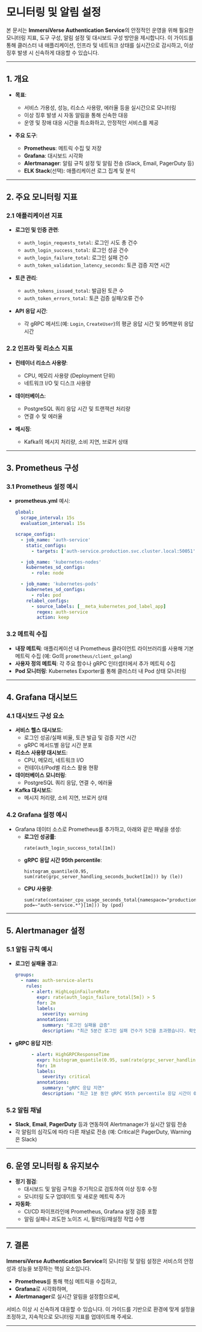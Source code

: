 # 모니터링 및 알림 설정

본 문서는 **ImmersiVerse Authentication Service**의 안정적인 운영을 위해 필요한 모니터링 지표, 도구 구성, 알림 설정 및 대시보드 구성 방안을 제시합니다. 이 가이드를 통해 클러스터 내 애플리케이션, 인프라 및 네트워크 상태를 실시간으로 감시하고, 이상 징후 발생 시 신속하게 대응할 수 있습니다.

---

## 1. 개요

- **목표**:
  - 서비스 가용성, 성능, 리소스 사용량, 에러율 등을 실시간으로 모니터링
  - 이상 징후 발생 시 자동 알림을 통해 신속한 대응
  - 운영 및 장애 대응 시간을 최소화하고, 안정적인 서비스를 제공

- **주요 도구**:
  - **Prometheus**: 메트릭 수집 및 저장
  - **Grafana**: 대시보드 시각화
  - **Alertmanager**: 알림 규칙 설정 및 알림 전송 (Slack, Email, PagerDuty 등)
  - **ELK Stack**(선택): 애플리케이션 로그 집계 및 분석

---

## 2. 주요 모니터링 지표

### 2.1 애플리케이션 지표

- **로그인 및 인증 관련**:
  - `auth_login_requests_total`: 로그인 시도 총 건수
  - `auth_login_success_total`: 로그인 성공 건수
  - `auth_login_failure_total`: 로그인 실패 건수
  - `auth_token_validation_latency_seconds`: 토큰 검증 지연 시간

- **토큰 관리**:
  - `auth_tokens_issued_total`: 발급된 토큰 수
  - `auth_token_errors_total`: 토큰 검증 실패/오류 건수

- **API 응답 시간**:
  - 각 gRPC 메서드(예: `Login`, `CreateUser`)의 평균 응답 시간 및 95백분위 응답 시간

### 2.2 인프라 및 리소스 지표

- **컨테이너 리소스 사용량**:
  - CPU, 메모리 사용량 (Deployment 단위)
  - 네트워크 I/O 및 디스크 사용량

- **데이터베이스**:
  - PostgreSQL 쿼리 응답 시간 및 트랜잭션 처리량
  - 연결 수 및 에러율

- **메시징**:
  - Kafka의 메시지 처리량, 소비 지연, 브로커 상태

---

## 3. Prometheus 구성

### 3.1 Prometheus 설정 예시

- **prometheus.yml** 예시:
  ```yaml
  global:
    scrape_interval: 15s
    evaluation_interval: 15s

  scrape_configs:
    - job_name: 'auth-service'
      static_configs:
        - targets: ['auth-service.production.svc.cluster.local:50051']
  
    - job_name: 'kubernetes-nodes'
      kubernetes_sd_configs:
        - role: node

    - job_name: 'kubernetes-pods'
      kubernetes_sd_configs:
        - role: pod
      relabel_configs:
        - source_labels: [__meta_kubernetes_pod_label_app]
          regex: auth-service
          action: keep
  ```

### 3.2 메트릭 수집

- **내장 메트릭**: 애플리케이션 내 Prometheus 클라이언트 라이브러리를 사용해 기본 메트릭 수집 (예: Go의 `prometheus/client_golang`)
- **사용자 정의 메트릭**: 각 주요 함수나 gRPC 인터셉터에서 추가 메트릭 수집
- **Pod 모니터링**: Kubernetes Exporter를 통해 클러스터 내 Pod 상태 모니터링

---

## 4. Grafana 대시보드

### 4.1 대시보드 구성 요소

- **서비스 헬스 대시보드**:  
  - 로그인 성공/실패 비율, 토큰 발급 및 검증 지연 시간  
  - gRPC 메서드별 응답 시간 분포  
- **리소스 사용량 대시보드**:  
  - CPU, 메모리, 네트워크 I/O  
  - 컨테이너/Pod별 리소스 활용 현황  
- **데이터베이스 모니터링**:  
  - PostgreSQL 쿼리 응답, 연결 수, 에러율  
- **Kafka 대시보드**:  
  - 메시지 처리량, 소비 지연, 브로커 상태

### 4.2 Grafana 설정 예시

- Grafana 데이터 소스로 Prometheus를 추가하고, 아래와 같은 패널을 생성:
  - **로그인 성공률**:
    ```promql
    rate(auth_login_success_total[1m])
    ```
  - **gRPC 응답 시간 95th percentile**:
    ```promql
    histogram_quantile(0.95, sum(rate(grpc_server_handling_seconds_bucket[1m])) by (le))
    ```
  - **CPU 사용량**:
    ```promql
    sum(rate(container_cpu_usage_seconds_total{namespace="production", pod=~"auth-service.*"}[1m])) by (pod)
    ```

---

## 5. Alertmanager 설정

### 5.1 알림 규칙 예시

- **로그인 실패율 경고**:
  ```yaml
  groups:
    - name: auth-service-alerts
      rules:
        - alert: HighLoginFailureRate
          expr: rate(auth_login_failure_total[5m]) > 5
          for: 2m
          labels:
            severity: warning
          annotations:
            summary: "로그인 실패율 급증"
            description: "최근 5분간 로그인 실패 건수가 5건을 초과했습니다. 확인 바랍니다."
  ```
- **gRPC 응답 지연**:
  ```yaml
        - alert: HighGRPCResponseTime
          expr: histogram_quantile(0.95, sum(rate(grpc_server_handling_seconds_bucket[1m])) by (le)) > 0.5
          for: 1m
          labels:
            severity: critical
          annotations:
            summary: "gRPC 응답 지연"
            description: "최근 1분 동안 gRPC 95th percentile 응답 시간이 0.5초를 초과했습니다."
  ```

### 5.2 알림 채널

- **Slack**, **Email**, **PagerDuty** 등과 연동하여 Alertmanager가 실시간 알림 전송
- 각 알림의 심각도에 따라 다른 채널로 전송 (예: Critical은 PagerDuty, Warning은 Slack)

---

## 6. 운영 모니터링 & 유지보수

- **정기 점검**: 
  - 대시보드 및 알림 규칙을 주기적으로 검토하여 이상 징후 수정
  - 모니터링 도구 업데이트 및 새로운 메트릭 추가  
- **자동화**:
  - CI/CD 파이프라인에 Prometheus, Grafana 설정 검증 포함
  - 알림 실패나 과도한 노이즈 시, 필터링/재설정 작업 수행

---

## 7. 결론

**ImmersiVerse Authentication Service**의 모니터링 및 알림 설정은 서비스의 안정성과 성능을 보장하는 핵심 요소입니다.  
- **Prometheus**를 통해 핵심 메트릭을 수집하고,
- **Grafana**로 시각화하며,
- **Alertmanager**로 실시간 알림을 설정함으로써,
  
서비스 이상 시 신속하게 대응할 수 있습니다. 이 가이드를 기반으로 환경에 맞게 설정을 조정하고, 지속적으로 모니터링 지표를 업데이트해 주세요.

---